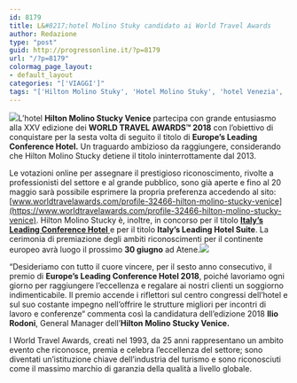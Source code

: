 ```yaml
---
id: 8179
title: L&#8217;hotel Molino Stuky candidato ai World Travel Awards
author: Redazione
type: "post"
guid: http://progressonline.it/?p=8179
url: "/?p=8179"
colormag_page_layout:
- default_layout
categories: "['VIAGGI']"
tags: "['Hilton Molino Stuky', 'Hotel Molino Stuky', 'hotel Venezia', 'migliori hotel Venezia', 'Molino Stuky', 'Molino Stuky Venezia']"
---
```


![](https://progressonline.it/wp-content/uploads/2018/03/download-300x136.jpg)L’hotel **Hilton Molino Stucky Venice** partecipa con grande entusiasmo alla XXV edizione dei **WORLD TRAVEL AWARDS™ 2018** con l’obiettivo di conquistare per la sesta volta di seguito il titolo di **Europe’s Leading Conference Hotel.** Un traguardo ambizioso da raggiungere, considerando che Hilton Molino Stucky detiene il titolo ininterrottamente dal 2013.

Le votazioni online per assegnare il prestigioso riconoscimento, rivolte a professionisti del settore e al grande pubblico, sono già aperte e fino al 20 maggio sarà possibile esprimere la propria preferenza accedendo al sito: [www.worldtravelawards.com/profile-32466-hilton-molino-stucky-venice](https://www.worldtravelawards.com/profile-32466-hilton-molino-stucky-venice). Hilton Molino Stucky è, inoltre, in concorso per il titolo [**Italy’s Leading Conference Hotel** ](https://www.worldtravelawards.com/award-italys-leading-conference-hotel-2017)e per il titolo **Italy’s Leading Hotel Suite**. La cerimonia di premiazione degli ambiti riconoscimenti per il continente europeo avrà luogo il prossimo **30 giugno** ad Atene.![](https://progressonline.it/wp-content/uploads/2018/03/wta_logo.png)

“Desideriamo con tutto il cuore vincere, per il sesto anno consecutivo, il premio di **Europe’s Leading Conference Hotel 2018**, poiché lavoriamo ogni giorno per raggiungere l’eccellenza e regalare ai nostri clienti un soggiorno indimenticabile. Il premio accende i riflettori sul centro congressi dell’hotel e sul suo costante impegno nell’offrire le strutture migliori per incontri di lavoro e conferenze“ commenta così la candidatura dell’edizione 2018 **Ilio Rodoni**, General Manager dell’**Hilton Molino Stucky Venice.**

I World Travel Awards, creati nel 1993, da 25 anni rappresentano un ambito evento che riconosce, premia e celebra l’eccellenza del settore; sono diventati un’istituzione chiave dell’industria del turismo e sono riconosciuti come il massimo marchio di garanzia della qualità a livello globale.